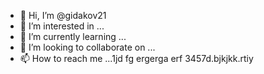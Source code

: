 - 👋 Hi, I’m @gidakov21
- 👀 I’m interested in ...
- 🌱 I’m currently learning ...
- 💞️ I’m looking to collaborate on ...
- 📫 How to reach me ...1jd fg ergerga erf
3457d.bjkjkk.rtiy
<!---
gidakov21/gidakov21 is a ✨ special ✨ repository because its `README.md` (this file) appears on your GitHub profile.
You can click the Preview link to take a look at your changes.
--->
